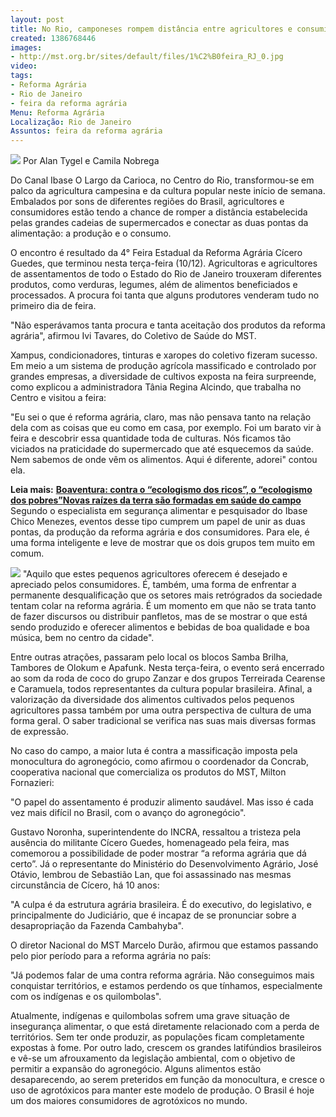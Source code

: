 ```yaml
---
layout: post
title: No Rio, camponeses rompem distância entre agricultores e consumidores
created: 1386768446
images:
- http://mst.org.br/sites/default/files/1%C2%B0feira_RJ_0.jpg
video: 
tags:
- Reforma Agrária
- Rio de Janeiro
- feira da reforma agrária
Menu: Reforma Agrária
Localização: Rio de Janeiro
Assuntos: feira da reforma agrária
---
```



![](http://mst.org.br/sites/default/files/1%C2%B0feira_RJ_0.jpg)
Por Alan Tygel e Camila Nobrega

Do Canal Ibase
O Largo da Carioca, no Centro do Rio, transformou-se em palco da agricultura campesina e da cultura popular neste início de semana. Embalados por sons de diferentes regiões do Brasil, agricultores e consumidores estão tendo a chance de romper a distância estabelecida pelas grandes cadeias de supermercados e conectar as duas pontas da alimentação: a produção e o consumo.


O encontro é resultado da 4° Feira Estadual da Reforma Agrária Cícero Guedes, que terminou nesta terça-feira (10/12). Agricultoras e agricultores de assentamentos de todo o Estado do Rio de Janeiro trouxeram diferentes produtos, como verduras, legumes, além de alimentos beneficiados e processados. A procura foi tanta que alguns produtores venderam tudo no primeiro dia de feira.


"Não esperávamos tanta procura e tanta aceitação dos produtos da reforma agrária", afirmou Ivi Tavares, do Coletivo de Saúde do MST.


Xampus, condicionadores, tinturas e xaropes do coletivo fizeram sucesso. Em meio a um sistema de produção agrícola massificado e controlado por grandes empresas, a diversidade de cultivos exposta na feira surpreende, como explicou a administradora Tânia Regina Alcindo, que trabalha no Centro e visitou a feira:


"Eu sei o que é reforma agrária, claro, mas não pensava tanto na relação dela com as coisas que eu como em casa, por exemplo. Foi um barato vir à feira e descobrir essa quantidade toda de culturas. Nós ficamos tão viciados na praticidade do supermercado que até esquecemos da saúde. Nem sabemos de onde vêm os alimentos. Aqui é diferente, adorei" contou ela.


**Leia mais:**
[**Boaventura: contra o “ecologismo dos ricos”, o “ecologismo dos pobres”**](http://www.mst.org.br/node/15540)[**Novas raízes da terra são formadas em saúde do campo**](http://www.mst.org.br/node/15523)
Segundo o especialista em segurança alimentar e pesquisador do Ibase Chico Menezes, eventos desse tipo cumprem um papel de unir as duas pontas, da produção da reforma agrária e dos consumidores. Para ele, é uma forma inteligente e leve de mostrar que os dois grupos tem muito em comum.

![](http://mst.org.br/sites/default/files/feira_RJ_II_0.jpg)
"Aquilo que estes pequenos agricultores oferecem é desejado e apreciado pelos consumidores. É, também, uma forma de enfrentar a permanente desqualificação que os setores mais retrógrados da sociedade tentam colar na reforma agrária. É um momento em que não se trata tanto de fazer discursos ou distribuir panfletos, mas de se mostrar o que está sendo produzido e oferecer alimentos e bebidas de boa qualidade e boa música, bem no centro da cidade".


Entre outras atrações, passaram pelo local os blocos Samba Brilha, Tambores de Olokum e Apafunk. Nesta terça-feira, o evento será encerrado ao som da roda de coco do grupo Zanzar e dos grupos Terreirada Cearense e Caramuela, todos representantes da cultura popular brasileira. Afinal, a valorização da diversidade dos alimentos cultivados pelos pequenos agricultores passa também por uma outra perspectiva de cultura de uma forma geral. O saber tradicional se verifica nas suas mais diversas formas de expressão.


No caso do campo, a maior luta é contra a massificação imposta pela monocultura do agronegócio, como afirmou o coordenador da Concrab, cooperativa nacional que comercializa os produtos do MST, Milton Fornazieri:


"O papel do assentamento é produzir alimento saudável. Mas isso é cada vez mais difícil no Brasil, com o avanço do agronegócio".


Gustavo Noronha, superintendente do INCRA, ressaltou a tristeza pela ausência do militante Cícero Guedes, homenageado pela feira, mas comemorou a possibilidade de poder mostrar “a reforma agrária que dá certo”. Já o representante do Ministério do Desenvolvimento Agrário, José Otávio, lembrou de Sebastião Lan, que foi assassinado nas mesmas circunstância de Cícero, há 10 anos:


"A culpa é da estrutura agrária brasileira. É do executivo, do legislativo, e principalmente do Judiciário, que é incapaz de se pronunciar sobre a desapropriação da Fazenda Cambahyba".


O diretor Nacional do MST Marcelo Durão, afirmou que estamos passando pelo pior período para a reforma agrária no país:


"Já podemos falar de uma contra reforma agrária. Não conseguimos mais conquistar territórios, e estamos perdendo os que tínhamos, especialmente com os indígenas e os quilombolas".


Atualmente, indígenas e quilombolas sofrem uma grave situação de insegurança alimentar, o que está diretamente relacionado com a perda de territórios. Sem ter onde produzir, as populações ficam completamente expostas à fome. Por outro lado, crescem os grandes latifúndios brasileiros e vê-se um afrouxamento da legislação ambiental, com o objetivo de permitir a expansão do agronegócio. Alguns alimentos estão desaparecendo, ao serem preteridos em função da monocultura, e cresce o uso de agrotóxicos para manter este modelo de produção. O Brasil é hoje um dos maiores consumidores de agrotóxicos no mundo.
